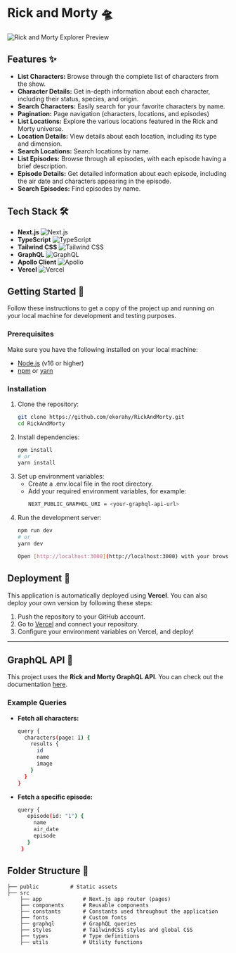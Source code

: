 # Rick and Morty 🛸
![Rick and Morty Explorer Preview](https://github.com/user-attachments/assets/84285506-6687-4b05-a5a1-768077e4b983)

## Features ✨
- **List Characters:** Browse through the complete list of characters from the show.
- **Character Details:** Get in-depth information about each character, including their status, species, and origin.
- **Search Characters:** Easily search for your favorite characters by name.
- **Pagination:** Page navigation (characters, locations, and episodes)
- **List Locations:** Explore the various locations featured in the Rick and Morty universe.
- **Location Details:** View details about each location, including its type and dimension.
- **Search Locations:** Search locations by name.
- **List Episodes:** Browse through all episodes, with each episode having a brief description.
- **Episode Details:** Get detailed information about each episode, including the air date and characters appearing in the episode.
- **Search Episodes:** Find episodes by name.

## Tech Stack 🛠️

- **Next.js** ![Next.js](https://img.shields.io/badge/Next.js-000000?logo=next.js&logoColor=white)
- **TypeScript** ![TypeScript](https://img.shields.io/badge/TypeScript-007ACC?logo=typescript&logoColor=white)
- **Tailwind CSS** ![Tailwind CSS](https://img.shields.io/badge/TailwindCSS-38B2AC?logo=tailwind-css&logoColor=white)
- **GraphQL** ![GraphQL](https://img.shields.io/badge/GraphQL-E10098?logo=graphql&logoColor=white)
- **Apollo Client** ![Apollo](https://img.shields.io/badge/Apollo-311C87?logo=apollo-graphql&logoColor=white)
- **Vercel** ![Vercel](https://img.shields.io/badge/Vercel-000000?logo=vercel&logoColor=white)

## Getting Started 🚀

Follow these instructions to get a copy of the project up and running on your local machine for development and testing purposes.

### Prerequisites

Make sure you have the following installed on your local machine:
- [Node.js](https://nodejs.org/) (v16 or higher)
- [npm](https://www.npmjs.com/) or [yarn](https://yarnpkg.com/)

### Installation
1. Clone the repository:
   ```bash
   git clone https://github.com/ekorahy/RickAndMorty.git
   cd RickAndMorty

2. Install dependencies:
   ```bash
   npm install
   # or
   yarn install

3. Set up environment variables:
   - Create a .env.local file in the root directory.
   - Add your required environment variables, for example:
     ```bash
     NEXT_PUBLIC_GRAPHQL_URI = <your-graphql-api-url>

4. Run the development server:
   ```bash
   npm run dev
   # or
   yarn dev

   Open [http://localhost:3000](http://localhost:3000) with your browser to see the application in action.

## Deployment 🚀

This application is automatically deployed using **Vercel**. You can also deploy your own version by following these steps:

1. Push the repository to your GitHub account.
2. Go to [Vercel](https://vercel.com/) and connect your repository.
3. Configure your environment variables on Vercel, and deploy!

---

## GraphQL API 🔮

This project uses the **Rick and Morty GraphQL API**. You can check out the documentation [here](https://rickandmortyapi.com/documentation/#graphql).

### Example Queries

- **Fetch all characters:**
  ```bash
  query {
    characters(page: 1) {
      results {
        id
        name
        image
      }
    }
  }

- **Fetch a specific episode:**
  ```bash
  query {
     episode(id: "1") {
       name
       air_date
       episode
     }
   }

## Folder Structure 📂
```
├── public          # Static assets
├── src             
    ├── app             # Next.js app router (pages)
    ├── components      # Reusable components
    ├── constants       # Constants used throughout the application
    ├── fonts           # Custom fonts
    ├── graphql         # GraphQL queries
    ├── styles          # TailwindCSS styles and global CSS
    ├── types           # Type definitions
    ├── utils           # Utility functions
   
